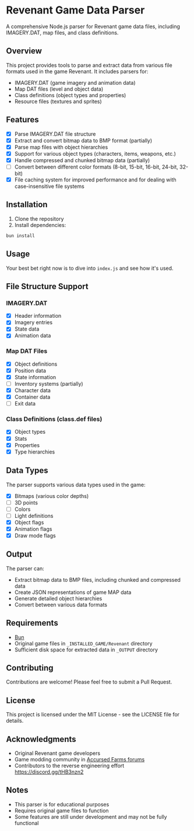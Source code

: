 # Revenant Game Data Parser

A comprehensive Node.js parser for Revenant game data files, including IMAGERY.DAT, map files, and class definitions.

## Overview

This project provides tools to parse and extract data from various file formats used in the game Revenant. It includes parsers for:

- IMAGERY.DAT (game imagery and animation data)
- Map DAT files (level and object data)
- Class definitions (object types and properties)
- Resource files (textures and sprites)

## Features

- [x] Parse IMAGERY.DAT file structure
- [x] Extract and convert bitmap data to BMP format  (partially)
- [x] Parse map files with object hierarchies
- [x] Support for various object types (characters, items, weapons, etc.)
- [x] Handle compressed and chunked bitmap data  (partially)
- [ ] Convert between different color formats (8-bit, 15-bit, 16-bit, 24-bit, 32-bit)
- [x] File caching system for improved performance and for dealing with case-insensitive file systems

## Installation

1. Clone the repository
2. Install dependencies:
```bash
bun install
```

## Usage

Your best bet right now is to dive into `index.js` and see how it's used.

## File Structure Support

### IMAGERY.DAT
- [x] Header information
- [x] Imagery entries
- [x] State data
- [x] Animation data

### Map DAT Files
- [x] Object definitions
- [x] Position data
- [x] State information
- [ ] Inventory systems (partially)
- [x] Character data
- [x] Container data
- [ ] Exit data

### Class Definitions (class.def files)
- [x] Object types
- [x] Stats
- [x] Properties
- [x] Type hierarchies

## Data Types

The parser supports various data types used in the game:

- [x] Bitmaps (various color depths)
- [ ] 3D points
- [ ] Colors
- [ ] Light definitions
- [x] Object flags
- [x] Animation flags
- [x] Draw mode flags

## Output

The parser can:
- Extract bitmap data to BMP files, including chunked and compressed data
- Create JSON representations of game MAP data
- Generate detailed object hierarchies
- Convert between various data formats

## Requirements

- [Bun](https://bun.sh/)
- Original game files in `_INSTALLED_GAME/Revenant` directory
- Sufficient disk space for extracted data in `_OUTPUT` directory

## Contributing

Contributions are welcome! Please feel free to submit a Pull Request.

## License

This project is licensed under the MIT License - see the LICENSE file for details.

## Acknowledgments

- Original Revenant game developers
- Game modding community in [Accursed Farms forums](https://www.accursedfarms.com/forums/topic/3301-revenant-maps/)
- Contributors to the reverse engineering effort https://discord.gg/tHB3nzn2

## Notes

- This parser is for educational purposes
- Requires original game files to function
- Some features are still under development and may not be fully functional